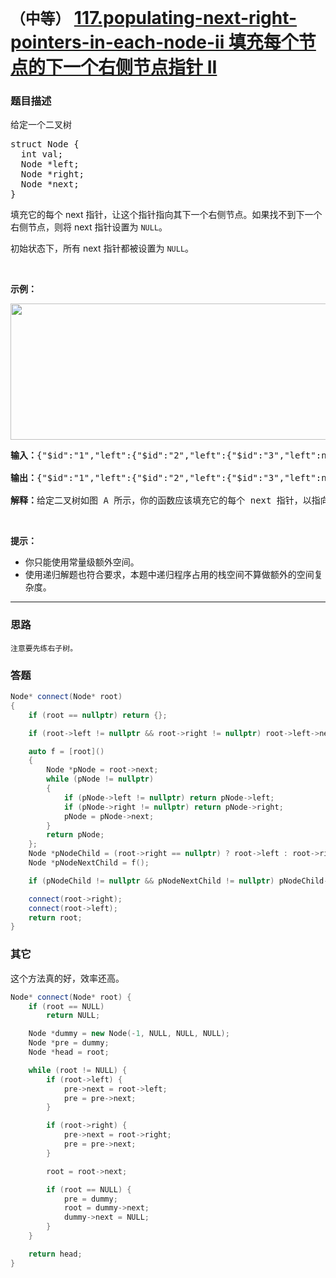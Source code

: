 # `（中等）`  [117.populating-next-right-pointers-in-each-node-ii 填充每个节点的下一个右侧节点指针 II](https://leetcode-cn.com/problems/populating-next-right-pointers-in-each-node-ii/)

### 题目描述
<p>给定一个二叉树</p>

<pre>struct Node {
  int val;
  Node *left;
  Node *right;
  Node *next;
}</pre>

<p>填充它的每个 next 指针，让这个指针指向其下一个右侧节点。如果找不到下一个右侧节点，则将 next 指针设置为 <code>NULL</code>。</p>

<p>初始状态下，所有&nbsp;next 指针都被设置为 <code>NULL</code>。</p>

<p>&nbsp;</p>

<p><strong>示例：</strong></p>

<p><img style="height: 218px; width: 640px;" src="https://assets.leetcode-cn.com/aliyun-lc-upload/uploads/2019/02/15/117_sample.png" alt=""></p>

<pre><strong>输入：</strong>{"$id":"1","left":{"$id":"2","left":{"$id":"3","left":null,"next":null,"right":null,"val":4},"next":null,"right":{"$id":"4","left":null,"next":null,"right":null,"val":5},"val":2},"next":null,"right":{"$id":"5","left":null,"next":null,"right":{"$id":"6","left":null,"next":null,"right":null,"val":7},"val":3},"val":1}

<strong>输出：</strong>{"$id":"1","left":{"$id":"2","left":{"$id":"3","left":null,"next":{"$id":"4","left":null,"next":{"$id":"5","left":null,"next":null,"right":null,"val":7},"right":null,"val":5},"right":null,"val":4},"next":{"$id":"6","left":null,"next":null,"right":{"$ref":"5"},"val":3},"right":{"$ref":"4"},"val":2},"next":null,"right":{"$ref":"6"},"val":1}

<strong>解释：</strong>给定二叉树如图 A 所示，你的函数应该填充它的每个 next 指针，以指向其下一个右侧节点，如图 B 所示。</pre>

<p>&nbsp;</p>

<p><strong>提示：</strong></p>

<ul>
	<li>你只能使用常量级额外空间。</li>
	<li>使用递归解题也符合要求，本题中递归程序占用的栈空间不算做额外的空间复杂度。</li>
</ul>


---
### 思路
```
注意要先练右子树。
```

### 答题
``` C++
Node* connect(Node* root)
{
	if (root == nullptr) return {};

	if (root->left != nullptr && root->right != nullptr) root->left->next = root->right;

	auto f = [root]()
	{
		Node *pNode = root->next;
		while (pNode != nullptr)
		{
			if (pNode->left != nullptr) return pNode->left;
			if (pNode->right != nullptr) return pNode->right;
			pNode = pNode->next;
		}
		return pNode;
	};
	Node *pNodeChild = (root->right == nullptr) ? root->left : root->right;
	Node *pNodeNextChild = f();

	if (pNodeChild != nullptr && pNodeNextChild != nullptr) pNodeChild->next = pNodeNextChild;

	connect(root->right);
    connect(root->left);
	return root;
}
```

### 其它
这个方法真的好，效率还高。
``` C++
Node* connect(Node* root) {
	if (root == NULL)
		return NULL;

	Node *dummy = new Node(-1, NULL, NULL, NULL);
	Node *pre = dummy;
	Node *head = root;

	while (root != NULL) {
		if (root->left) {
			pre->next = root->left;
			pre = pre->next;
		}

		if (root->right) {
			pre->next = root->right;
			pre = pre->next;
		}

		root = root->next;

		if (root == NULL) {
			pre = dummy;
			root = dummy->next;
			dummy->next = NULL;
		}
	}

	return head;
}
```

